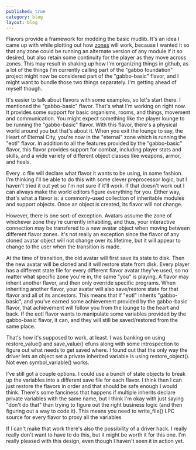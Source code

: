 ```yaml
---
published: true
category: blog
layout: blog
---
```

Flavors provide a framework for modding the basic mudlib. It's an idea I came up with while plotting out how [zones](https://github.com/bobalu113/gabbo/wiki/zones) will work, because I wanted it so that any zone could be running an alternate version of any module if it so desired, but also retain some continuity for the player as they move across zones. This may result in shaking up how I'm organizing things in github, as a lot of the things I'm currently calling part of the "gabbo foundation" project might now be considered part of the "gabbo-basic" flavor, and I might want to bundle those two things separately. I'm getting ahead of myself though.

<!-- more -->

It's easier to talk about flavors with some examples, so let's start there. I mentioned the "gabbo-basic" flavor. That's what I'm working on right now. It provides some support for basic organisms, rooms, and things, movement and communication. You might expect something like the player lounge to be running the "gabbo-basic" flavor. With this flavor, there's a physical world around you but that's about it. When you exit the lounge to say, the Heart of Eternal City, you're now in the "eternal" zone which is running the "eotl" flavor. In addition to all the features provided by the "gabbo-basic" flavor, this flavor provides support for combat, including player stats and skills, and a wide variety of different object classes like weapons, armor, and heals.

Every .c file will declare what flavor it wants to be using, in some fashion. I'm thinking I'll be able to do this with some clever preprocessor logic, but I haven't tried it out yet so I'm not sure if it'll work. If that doesn't work out I can always make the world editors figure everything for you. Either way, that's what a flavor is: a commonly-used collection of inheritable modules and support objects. Once an object is created, its flavor will not change. 

However, there is one sort-of exception. Avatars assume the zone of whichever zone they're currently inhabiting, and thus, your interactive connection may be transfered to a new avatar object when moving between different flavor zones. It's not really an exception since the flavor of any cloned avatar object will not change over its lifetime, but it will appear to change to the user when the transition is made.

At the time of transition, the old avatar will first save its state to disk. Then the new avatar will be cloned and it will restore state from disk. Every player has a different state file for every different flavor avatar they've used, so no matter what specific zone you're in, the same "you" is playing. A flavor may inherit another flavor, and then only override specific programs. When inheriting another flavor, your avatar will also save/restore state for that flavor and all of its ancestors. This means that if "eotl" inherits "gabbo-basic", and you've earned some achievement provided by the gabbo-basic flavor, that achievement will follow you from the lounge to the heart and back. If the eotl flavor wants to manipulate some variables provided by the gabbo-basic flavor, it can, and they will still be saved/restored from the same place.

That's how it's supposed to work, at least. I was banking on using restore_value() and save_value() efuns along with some introspection to figure out what needs to get saved where. I found out that the only way the driver lets an object set a private inherited variable is using restore_object(). Not even symbol_variable() works.

I've still got a couple options. I could use a bunch of state objects to break up the variables into a different save file for each flavor. I think then I can just restore the flavors in order and that should be safe enough I would think. There's some fanciness that happens if multiple inherits declare private variables with the same name, but I think I'm okay with just saying "don't do that" than trying to figure out the right business logic (and then figuring out a way to code it). This means you need to write_file() LPC source for every flavor to proxy all the variables

If I can't make that work there's also the possibility of a driver hack. I really really don't want to have to do this, but it might be worth it for this one. I'm really pleased with this design, even though I haven't seen it in action yet.
